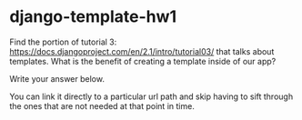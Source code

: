# django-template-hw1

Find the portion of tutorial 3: https://docs.djangoproject.com/en/2.1/intro/tutorial03/ that talks about templates. What is the benefit of creating a template inside of our app?

Write your answer below.

You can link it directly to a particular url path and skip having to sift through the ones that are not needed at that point in time. 
